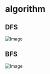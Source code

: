 # algorithm
## DFS
![Image](https://github.com/user-attachments/assets/3e90480e-35fa-4de3-b851-cf5d1e460800)
## BFS
![Image](https://github.com/user-attachments/assets/c4a04bb3-16f8-4dad-8fd5-a7e704040b3a)
